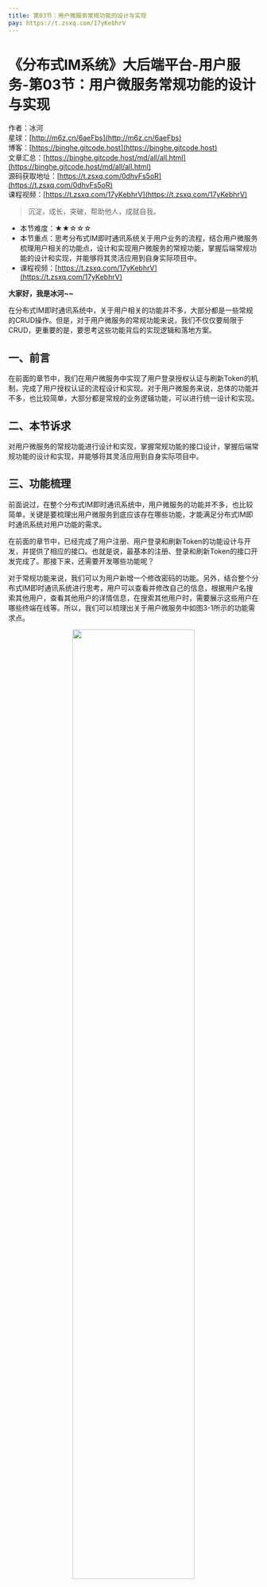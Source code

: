 ```yaml
---
title: 第03节：用户微服务常规功能的设计与实现
pay: https://t.zsxq.com/17yKebhrV
---
```


# 《分布式IM系统》大后端平台-用户服务-第03节：用户微服务常规功能的设计与实现

作者：冰河
<br/>星球：[http://m6z.cn/6aeFbs](http://m6z.cn/6aeFbs)
<br/>博客：[https://binghe.gitcode.host](https://binghe.gitcode.host)
<br/>文章汇总：[https://binghe.gitcode.host/md/all/all.html](https://binghe.gitcode.host/md/all/all.html)
<br/>源码获取地址：[https://t.zsxq.com/0dhvFs5oR](https://t.zsxq.com/0dhvFs5oR)
<br/>课程视频：[https://t.zsxq.com/17yKebhrV](https://t.zsxq.com/17yKebhrV)

> 沉淀，成长，突破，帮助他人，成就自我。

* 本节难度：★★☆☆☆
* 本节重点：思考分布式IM即时通讯系统关于用户业务的流程，结合用户微服务梳理用户相关的功能点，设计和实现用户微服务的常规功能，掌握后端常规功能的设计和实现，并能够将其灵活应用到自身实际项目中。
* 课程视频：[https://t.zsxq.com/17yKebhrV](https://t.zsxq.com/17yKebhrV)

**大家好，我是冰河~~**

在分布式IM即时通讯系统中，关于用户相关的功能并不多，大部分都是一些常规的CRUD操作。但是，对于用户微服务的常规功能来说，我们不仅仅要局限于CRUD，更重要的是，要思考这些功能背后的实现逻辑和落地方案。

## 一、前言

在前面的章节中，我们在用户微服务中实现了用户登录授权认证与刷新Token的机制，完成了用户授权认证的流程设计和实现。对于用户微服务来说，总体的功能并不多，也比较简单，大部分都是常规的业务逻辑功能，可以进行统一设计和实现。

## 二、本节诉求

对用户微服务的常规功能进行设计和实现，掌握常规功能的接口设计，掌握后端常规功能的设计和实现，并能够将其灵活应用到自身实际项目中。

## 三、功能梳理

前面说过，在整个分布式IM即时通讯系统中，用户微服务的功能并不多，也比较简单，关键是要梳理出用户微服务到底应该存在哪些功能，才能满足分布式IM即时通讯系统对用户功能的需求。

在前面的章节中，已经完成了用户注册、用户登录和刷新Token的功能设计与开发，并提供了相应的接口。也就是说，最基本的注册、登录和刷新Token的接口开发完成了。那接下来，还需要开发哪些功能呢？

对于常规功能来说，我们可以为用户新增一个修改密码的功能。另外，结合整个分布式IM即时通讯系统进行思考，用户可以查看并修改自己的信息，根据用户名搜索其他用户，查看其他用户的详情信息，在搜索其他用户时，需要展示这些用户在哪些终端在线等。所以，我们可以梳理出关于用户微服务中如图3-1所示的功能需求点。

<div align="center">
    <img src="https://binghe.gitcode.host/images/project/im/2024-01-07-001.png?raw=true" width="70%">
    <br/>
</div>

每个功能点的说明如下所示。

* 用户注册：用户可以在系统中注册自己的账号。
* 用户登录：用户可以登录系统。
* 刷新Token：当访问Token即将过期时，客户端可以调用刷新Token的接口，传递刷新Token来刷新访问Token。
* 修改密码：用户可以在系统中修改密码。
* 在线终端：搜索用户时，可以展示用户在哪些终端在线。
* 根据名称查询用户列表：在系统中可以根据名称搜索用户列表，选择对应的用户，将其添加为自己的好友。
* 修改用户信息：用户可以在系统中修改自己的信息。
* 根据ID获取用户信息：用户可以在系统中查看其他用户的详情展示。
* 查看自身信息：用户可以在系统中查看自己的详情信息。
* 其他功能：用户微服务中的其他预留功能。

## 四、接口设计

通过对功能的梳理，我们可以大体梳理出用户微服务需要提供的接口如下所示。

## 查看完整文章

加入[冰河技术](https://public.zsxq.com/groups/15552115418882.html)知识星球，解锁完整技术文章与完整代码
